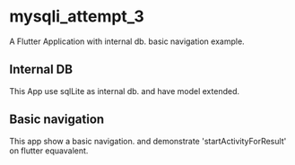 # mysqli_attempt_3

A Flutter Application with internal db. basic navigation example.

## Internal DB

This App use sqlLite as internal db. and have model extended. 

## Basic navigation
This app show a basic navigation. and demonstrate 'startActivityForResult' on flutter equavalent.
